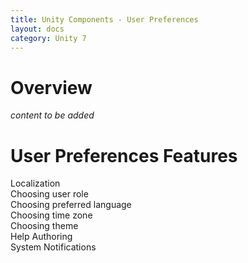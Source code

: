 ```yaml
---
title: Unity Components - User Preferences
layout: docs
category: Unity 7
---
```

# Overview

*content to be added*

# User Preferences Features

Localization  
Choosing user role  
Choosing preferred language  
Choosing time zone  
Choosing theme  
Help Authoring  
System Notifications  
